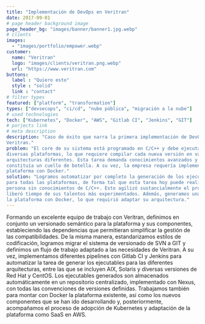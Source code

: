 ```yaml
---
title: "Implementación de DevOps en Veritran"
date: 2017-09-01
# page header background image
page_header_bg: "images/banner/banner1.jpg.webp"
# clients
images: 
  - "images/portfolio/empower.webp"
customer:
  name: "Veritran"
  logo: "images/clients/veritran.png.webp"
  url: "https://www.veritran.com"
buttons:
  label : "Quiero esto"
  style : "solid"
  link : "contact"
# filter types
featured: ["platform", "transformation"]
types: ["devsecops", "ci/cd", "nube pública", "migración a la nube"]
# used technologies
tech: ["Kubernetes", "Docker", "AWS", "Gitlab CI", "Jenkins", "GIT"]
# porjects link
# meta description
description: "Caso de éxito que narra la primera implementación de DevOps en
Veritran."
problem: "El core de su sistema está programado en C/C++ y debe ejecutarse en
diversas plataformas, lo que requiere compilar cada nueva versión en varias
arquitecturas diferentes. Esta tarea demanda conocimientos avanzados y
constituía un cuello de botella. A su vez, la empresa requería implementar su
plataforma con Docker."
solution: "Logramos automatizar por completo la generación de los ejecutables
para todas las plataformas, de forma tal que esta tarea hoy puede realizarla una
persona sin conocimientos de C/C++. Esto agilizó sustancialmente el proceso y
liberó tiempo de sus talentos más experimentados. Además, generamos una demo de
la plataforma con Docker, lo que requirió adaptar su arquitectura."
---
```


Formando un excelente equipo de trabajo con Veritran, definimos en conjunto un
versionado semántico para la plataforma y sus componentes, estableciendo las
dependencias que permitieran simplificar la gestión de las compatibilidades. De
la misma manera, estandarizamos estilos de codificación, logramos migrar el
sistema de versionado de SVN a GIT y definimos un flujo de trabajo adaptado a
las necesidades de Veritran. A su vez, implementamos diferentes pipelines con
Gitlab CI y Jenkins para automatizar la tarea de generar los ejecutables para
las diferentes arquitecturas, entre las que se incluyen AIX, Solaris y diversas
versiones de Red Hat y CentOS. Los ejecutables generados son almacenados
automáticamente en un repositorio centralizado, implementado con Nexus, con
todas las convenciones de versiones definidas. Trabajamos también para montar
con Docker la plataforma existente, así como los nuevos componentes que se han
ido desarrollando y, posteriormente, acompañamos el proceso de adopción de
Kubernetes y adaptación de la plataforma como SaaS en AWS.

